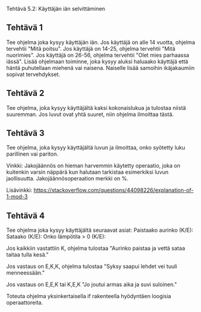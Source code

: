 Tehtävä 5.2: Käyttäjän iän selvittäminen
## Tehtävä 1

Tee ohjelma joka kysyy käyttäjän iän. Jos käyttäjä on alle 14 vuotta, ohjelma tervehtii "Mitä poitsu". Jos käyttäjä on 14-25, ohjelma tervehtii "Mitä nuorimies". Jos käyttäjä on 26-56, ohjelma tervehtii "Olet mies parhaassa iässä". Lisää ohjelmaan toiminne, joka kysyy aluksi haluaako käyttäjä että häntä puhutellaan miehenä vai naisena. Naiselle lisää samoihin ikäjakaumiin sopivat tervehdykset.

## Tehtävä 2

Tee ohjelma, joka kysyy käyttäjältä kaksi kokonaislukua ja tulostaa niistä suuremman. Jos luvut ovat yhtä suuret, niin ohjelma ilmoittaa tästä.

## Tehtävä 3

Tee ohjelma, joka kysyy käyttäjältä luvun ja ilmoittaa, onko syötetty luku parillinen vai pariton.

Vinkki: Jakojäännös on hieman harvemmin käytetty operaatio, joka on kuitenkin varsin näppärä kun halutaan tarkistaa esimerkiksi luvun jaollisuutta. Jakojäännösoperaation merkki on %. 

Lisävinkki: https://stackoverflow.com/questions/44098226/explanation-of-1-mod-3

## Tehtävä 4

Tee ohjelma joka kysyy käyttäjältä seuraavat asiat:
	Paistaako aurinko (K/E):
	Sataako (K/E):
	Onko lämpötila > 0 (K/E):

Jos kaikkiin vastattiin K, ohjelma tulostaa "Aurinko paistaa ja vettä sataa taitaa tulla kesä."

Jos vastaus on E,K,K, ohjelma tulostaa "Syksy saapui lehdet vei tuuli menneessään."

Jos vastaus on E,E,K  tai K,E,K "Jo joutui armas aika ja suvi suloinen."

Toteuta ohjelma yksinkertaisella if rakenteella hyödyntäen loogisia operaattoreita.


